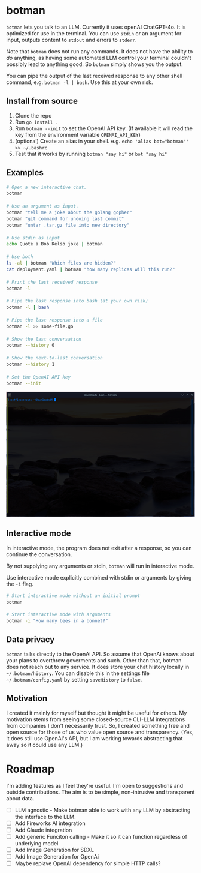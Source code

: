 # botman

`botman` lets you talk to an LLM. Currently it uses openAI ChatGPT-4o. It is optimized for use in the terminal. You can use `stdin` or an argument for input, outputs content to `stdout` and errors to `stderr`.

Note that `botman` does not run any commands. It does not have the ability to _do_ anything, as having some automated LLM control your terminal couldn't possibly lead to anything good. So `botman` simply shows you the output.

You can pipe the output of the last received response to any other shell command, e.g. `botman -l | bash`. Use this at your own risk.

## Install from source

1. Clone the repo
2. Run `go install .`
3. Run `botman --init` to set the OpenAI API key. (If available it will read the key from the environment variable `OPENAI_API_KEY`)
4. (optional) Create an alias in your shell. e.g. `echo 'alias bot="botman"' >> ~/.bashrc`
5. Test that it works by running `botman "say hi"` or `bot "say hi"`

## Examples

```bash
# Open a new interactive chat.
botman

# Use an argument as input.
botman "tell me a joke about the golang gopher"
botman "git command for undoing last commit"
botman "untar .tar.gz file into new directory"

# Use stdin as input
echo Quote a Bob Kelso joke | botman

# Use both
ls -al | botman "Which files are hidden?"
cat deployment.yaml | botman "how many replicas will this run?"

# Print the last received response
botman -l

# Pipe the last response into bash (at your own risk)
botman -l | bash

# Pipe the last response into a file
botman -l >> some-file.go

# Show the last conversation
botman --history 0

# Show the next-to-last conversation
botman --history 1

# Set the OpenAI API key
botman --init
```

![demo](https://github.com/c00/botman/blob/main/assets/botman-demo.gif?raw=true)

## Interactive mode

In interactive mode, the program does not exit after a response, so you can continue the conversation.

By not supplying any arguments or stdin, `botman` will run in interactive mode.

Use interactive mode explicitly combined with stdin or arguments by giving the `-i` flag.

```bash
# Start interactive mode without an initial prompt
botman

# Start interactive mode with arguments
botman -i "How many bees in a bonnet?"
```

## Data privacy

`botman` talks directly to the OpenAi API. So assume that OpenAi knows about your plans to overthrow goverments and such. Other than that, botman does not reach out to any service. It does store your chat history locally in `~/.botman/history`. You can disable this in the settings file `~/.botman/config.yaml` by setting `saveHistory` to `false`.

## Motivation

I created it mainly for myself but thought it might be useful for others. My motivation stems from seeing some closed-source CLI-LLM integrations from companies I don't necessarily trust. So, I created something free and open source for those of us who value open source and transparency. (Yes, it does still use OpenAI's API, but I am working towards abstracting that away so it could use any LLM.)

# Roadmap

I'm adding features as I feel they're useful. I'm open to suggestions and outside contributions. The aim is to be simple, non-intrusive and transparent about data.

- [ ] LLM agnostic - Make botman able to work with any LLM by abstracting the interface to the LLM.
- [ ] Add Fireworks AI integration
- [ ] Add Claude integration
- [ ] Add generic Funciton calling - Make it so it can function regardless of underlying model
- [ ] Add Image Generation for SDXL
- [ ] Add Image Generation for OpenAi
- [ ] Maybe replave OpenAI dependency for simple HTTP calls?
